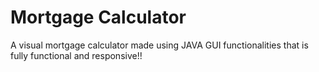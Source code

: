 # Mortgage Calculator
A visual mortgage calculator made using JAVA GUI functionalities that is fully functional and responsive!!
